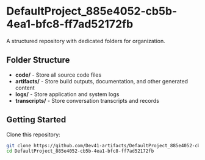 # DefaultProject_885e4052-cb5b-4ea1-bfc8-ff7ad52172fb
A structured repository with dedicated folders for organization.

## Folder Structure

- **code/** - Store all source code files
- **artifacts/** - Store build outputs, documentation, and other generated content
- **logs/** - Store application and system logs
- **transcripts/** - Store conversation transcripts and records

## Getting Started

Clone this repository:
```bash
git clone https://github.com/Dev41-artifacts/DefaultProject_885e4052-cb5b-4ea1-bfc8-ff7ad52172fb
cd DefaultProject_885e4052-cb5b-4ea1-bfc8-ff7ad52172fb
```
